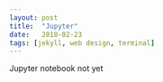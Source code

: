 ```yaml
---
layout: post
title:  "Jupyter"
date:   2018-02-23
tags: [jekyll, web design, terminal]
---
```

Jupyter notebook not yet
